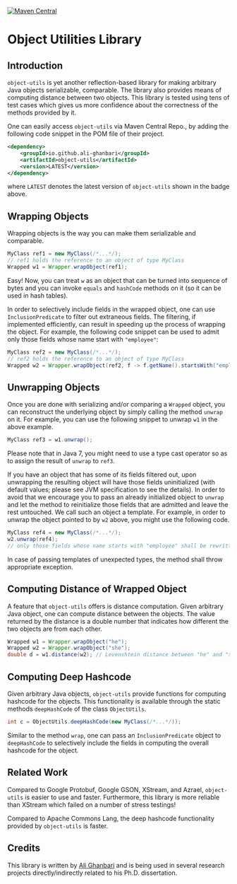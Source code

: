 [![Maven Central](https://img.shields.io/maven-central/v/io.github.ali-ghanbari/object-utils.svg?label=Maven%20Central)](https://search.maven.org/search?q=g:%22io.github.ali-ghanbari%22%20AND%20a:%22object-utils%22)

# Object Utilities Library

## Introduction
`object-utils` is yet another reflection-based library
for making arbitrary Java objects serializable, comparable.
The library also provides means of computing distance between
two objects. This library is tested using tens of test cases
which gives us more confidence about the correctness of the
methods provided by it.

One can easily access `object-utils` via Maven Central Repo.,
by adding the following code snippet in the POM file of their
project.

```xml
<dependency>
    <groupId>io.github.ali-ghanbari</groupId>
    <artifactId>object-utils</artifactId>
    <version>LATEST</version>    
</dependency>
```
where `LATEST` denotes the latest version of `object-utils`
shown in the badge above.

## Wrapping Objects
Wrapping objects is the way you can make them serializable
and comparable.

```java
MyClass ref1 = new MyClass(/*...*/);
// ref1 holds the reference to an object of type MyClass
Wrapped w1 = Wrapper.wrapObject(ref1);
```
Easy! Now, you can treat `w` as an object that can be turned
into sequence of bytes and you can invoke `equals` and `hashCode`
methods on it (so it can be used in hash tables).

In order to selectively include fields in the wrapped object,
one can use `InclusionPredicate` to filter out extraneous fields.
The filtering, if implemented efficiently, can result in speeding
up the process of wrapping the object. For example, the following
code snippet can be used to admit only those fields whose name
start with `"employee"`:

```java
MyClass ref2 = new MyClass(/*...*/);
// ref2 holds the reference to an object of type MyClass
Wrapped w2 = Wrapper.wrapObject(ref2, f -> f.getName().startsWith("employee"));
```   

## Unwrapping Objects
Once you are done with serializing and/or comparing a `Wrapped`
object, you can reconstruct the underlying object by simply
calling the method `unwrap` on it. For example, you can use
the following snippet to unwrap `w1` in the above example.

```java
MyClass ref3 = w1.unwrap();
```

Please note that in Java 7, you might need to use a type cast
operator so as to assign the result of `unwrap` to `ref3`.

If you have an object that has some of its fields filtered
out, upon unwrapping the resulting object will have those
fields uninitialized (with default values; please see JVM
specification to see the details). In order to avoid that
we encourage you to pass an already initialized object to
`unwrap` and let the method to reinitialize those fields
that are admitted and leave the rest untouched. We call
such an object a template. For example, in order to unwrap
the object pointed to by `w2` above, you might use the
following code.

```java
MyClass ref4 = new MyClass(/*...*/);
w2.unwrap(ref4);
// only those fields whose name starts with "employee" shall be rewritten 
```

In case of passing templates of unexpected types, the method
shall throw appropriate exception.

## Computing Distance of Wrapped Object
A feature that `object-utils` offers is distance computation.
Given arbitrary Java object, one can compute distance between
the objects. The value returned by the distance is a double
number that indicates how different the two objects are from
each other.

```java
Wrapped w1 = Wrapper.wrapObject("he");
Wrapped w2 = Wrapper.wrapObject("she");
double d = w1.distance(w2); // Levenshtein distance between "he" and "she"
```

## Computing Deep Hashcode
Given arbitrary Java objects, `object-utils` provide functions
for computing hashcode for the objects. This functionality is
available through the static methods `deepHashCode` of the class
`ObjectUtils`. 

```java
int c = ObjectUtils.deepHashCode(new MyClass(/*...*/));
``` 

Similar to the method `wrap`, one can pass an `InclusionPredicate`
object to `deepHashCode` to selectively include the fields in computing
the overall hashcode for the object.

## Related Work
Compared to Google Protobuf, Google GSON, XStream, and Azrael,
 `object-utils` is easier to use and faster. Furthermore,
 this library is more reliable than XStream which failed on
 a number of stress testings!
 
 Compared to Apache Commons Lang, the deep hashcode functionality
 provided by `object-utils` is faster.
 
 ## Credits
 This library is written by [Ali Ghanbari](https://ali-ghanbari.github.io/)
 and is being used in several research projects directly/indirectly related
 to his Ph.D. dissertation.
